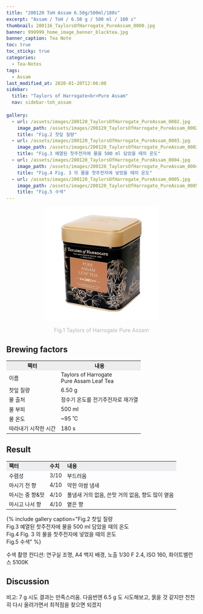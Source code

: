 ```yaml
---
title: "200120 ToH Assam 6.50g/500ml/180s"
excerpt: "Assam / ToH / 6.50 g / 500 ml / 180 s"
thumbnail: 200116_TaylorsOfHarrogate_PureAssam_0000.jpg
banner: 999999_home_image_banner_blacktea.jpg
banner_caption: Tea Note
toc: true
toc_sticky: true
categories:
  - Tea-Notes
tags:
  - Assam
last_modified_at: 2020-01-20T12:06:00
sidebar:
  title: "Taylors of Harrogate<br>Pure Assam"
  nav: sidebar-toh_assam

gallery:
  - url: /assets/images/200120_TaylorsOfHarrogate_PureAssam_0002.jpg
    image_path: /assets/images/200120_TaylorsOfHarrogate_PureAssam_0002.jpg
    title: "Fig.2 찻잎 질량"
  - url: /assets/images/200120_TaylorsOfHarrogate_PureAssam_0003.jpg
    image_path: /assets/images/200120_TaylorsOfHarrogate_PureAssam_0003.jpg
    title: "Fig.3 예열된 찻주전자에 물을 500 ml 담았을 때의 온도"
  - url: /assets/images/200120_TaylorsOfHarrogate_PureAssam_0004.jpg
    image_path: /assets/images/200120_TaylorsOfHarrogate_PureAssam_0004.jpg
    title: "Fig.4 Fig. 3 의 물을 찻주전자에 넣었을 때의 온도"
  - url: /assets/images/200120_TaylorsOfHarrogate_PureAssam_0005.jpg
    image_path: /assets/images/200120_TaylorsOfHarrogate_PureAssam_0005.jpg
    title: "Fig.5 수색"
---
```


<div align="center">
  <img src="/assets/images/200116_TaylorsOfHarrogate_PureAssam_0000.jpg" width="300px">
  <p style="color:#aeb6bf;" style="font-size:16px;">Fig.1 Taylors of Harrogate Pure Assam</p>
</div>

## Brewing factors

<div align="center">
  <table align = "center" >
      <tr bgcolor="#ebedef" align ="center">
      <td><b>팩터</b></td>
      <td><b>내용</b></td>
      </tr>
      <tr>
      <td>이름</td>
      <td>Taylors of Harrogate<br>Pure Assam Leaf Tea</td>
      </tr>
      <tr>
      <td>찻잎 질량</td>
      <td>6.50 g</td>
      </tr>
      <tr>
    <td>물 출처</td>
      <td>정수기 온도를 전기주전자로 재가열</td>
      </tr>
      <tr>
    <td>물 부피</td>
      <td>500 ml</td>
      </tr>
      <tr>
    <td>물 온도</td>
      <td>~95 ˚C</td>
      </tr>
      <tr>
    <td>따라내기 시작한 시간</td>
      <td>180 s</td>
      </tr>
  </table>
</div>

## Result

<div align="center">
  <table align = "center" >
      <tr bgcolor="#ebedef" style="white-space:nowrap">
      <td><b>팩터</b></td>
    <td><b>수치</b></td>
      <td><b>내용</b></td>
      </tr>
      <tr>
      <td>수렴성</td>
      <td>3/10</td>
    <td>부드러움</td>
      </tr>
      <tr>
      <td>마시기 전 향</td>
      <td>4/10</td>
    <td>약한 아쌈 냄새</td>
      </tr>
      <tr>
      <td>마시는 중 향&맛</td>
      <td>4/10</td>
    <td>풀냄새 거의 없음, 쓴맛 거의 없음, 향도 많이 옅음</td>
      </tr>
      <tr>
      <td>마시고 나서 향</td>
      <td>4/10</td>
    <td>옅은 향</td>
      </tr>
  </table>
</div>

{% include gallery caption="Fig.2 찻잎 질량<br>
Fig.3 예열된 찻주전자에 물을 500 ml 담았을 때의 온도<br>
Fig.4 Fig. 3 의 물을 찻주전자에 넣었을 때의 온도<br>
Fig.5 수색" %}

​수색 촬영 컨디션: 연구실 조명, A4 백지 배경, 노출 1/30 F 2.4, ISO 160, 화이트밸런스 5100K

## Discussion

​비고: 7 g 시도 결과는 만족스러움. 다음번엔 6.5 g 도 시도해보고, 묽을 것 같지만 천천히 다시 올려가면서 최적점을 찾으면 되겠지
